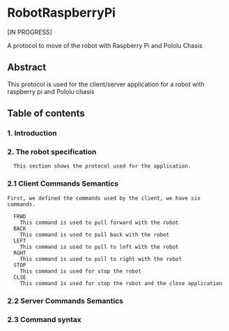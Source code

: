 # RobotRaspberryPi
[IN PROGRESS]

A protocol to move of the robot with Raspberry Pi and Pololu Chasis

## Abstract
This protocol is used for the client/server application for a robot with raspberry pi and Pololu chasis

## Table of contents

### 1. Introduction
### 2. The robot specification   
      This section shows the protocol used for the application.
### 2.1 Client Commands Semantics   	  
	First, we defined the commands used by the client, we have six commands.
      
      FRWD
      	This command is used to pull forward with the robot
      BACK
      	This command is used to pull back with the robot
      LEFT
      	This command is used to pull to left with the robot
      RGHT
      	This command is used to pull to right with the robot
      STOP
      	This command is used for stop the robot
      CLSE
      	This command is used for stop the robot and the close application
        
### 2.2 Server Commands Semantics  
### 2.3 Command syntax